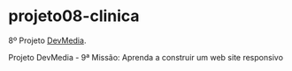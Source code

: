 # projeto08-clinica
8º Projeto [DevMedia](https://www.devmedia.com.br/).

Projeto DevMedia - 9ª Missão: Aprenda a construir um web site responsivo
